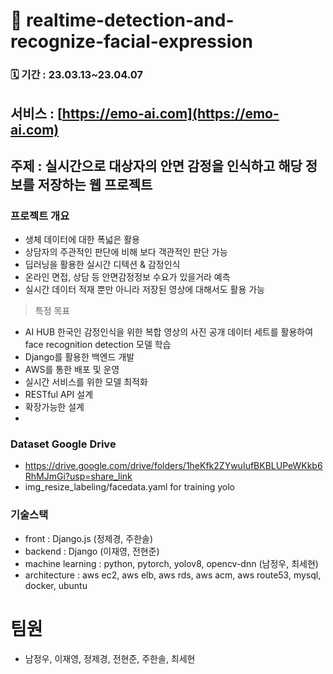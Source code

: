 # 🍃 realtime-detection-and-recognize-facial-expression

###   🗓️ 기간 : 23.03.13~23.04.07

## 서비스 : [https://emo-ai.com](https://emo-ai.com)

## 주제 : 실시간으로 대상자의 안면 감정을 인식하고 해당 정보를 저장하는 웹 프로젝트

### 프로젝트 개요 
  - 생체 데이터에 대한 폭넓은 활용
  - 상담자의 주관적인 판단에 비해 보다 객관적인 판단 가능
  - 딥러닝을 활용한 실시간 디텍션 & 감정인식
  - 온라인 면접, 상담 등 안면감정정보 수요가 있을거라 예측
  - 실시간 데이터 적재 뿐만 아니라 저장된 영상에 대해서도 활용 가능

> 특정 목표
  - AI HUB 한국인 감정인식을 위한 복합 영상의 사진 공개 데이터 세트를 활용하여 face recognition detection 모델 학습
  - Django를 활용한 백엔드 개발
  - AWS를 통한 배포 및 운영
  - 실시간 서비스를 위한 모델 최적화
  - RESTful API 설계
  - 확장가능한 설계
  - 
  
### Dataset Google Drive
- https://drive.google.com/drive/folders/1heKfk2ZYwuIufBKBLUPeWKkb6RhMJmGi?usp=share_link
- img_resize_labeling/facedata.yaml for training yolo
  
### 기술스택
  - front : Django.js (정제경, 주한솔)  
  - backend : Django (이재영, 전현준)  
  - machine learning : python, pytorch, yolov8, opencv-dnn (남정우, 최세현)  
  - architecture : aws ec2, aws elb, aws rds, aws acm, aws route53, mysql, docker, ubuntu

# 팀원
- 남정우, 이재영, 정제경, 전현준, 주한솔, 최세현
